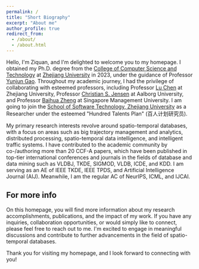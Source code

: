 ```yaml
---
permalink: /
title: "Short Biography"
excerpt: "About me"
author_profile: true
redirect_from: 
  - /about/
  - /about.html
---
```


Hello, I'm Ziquan, and I'm delighted to welcome you to my homepage. I obtained my Ph.D. degree from the [College of Computer Science and Technology](http://www.cs.zju.edu.cn/) at [Zhejiang University](https://www.zju.edu.cn/) in 2023, under the guidance of Professor [Yunjun Gao](https://person.zju.edu.cn/gaoyj_cn). Throughout my academic journey, I had the privilege of collaborating with esteemed professors, including Professor [Lu Chen](https://person.zju.edu.cn/en/luchen) at Zhejiang University, Professor [Christian S. Jensen](https://csj.cs.aau.dk/?page_id=37) at Aalborg University, and Professor [Baihua Zheng](http://www.mysmu.edu/faculty/bhzheng/) at Singapore Management University. I am going to join the [School of Software Technology, Zhejiang University](http://www.cst.zju.edu.cn/) as a Researcher under the esteemed "Hundred Talents Plan" (百人计划研究员).

My primary research interests revolve around spatio-temporal databases, with a focus on areas such as big trajectory management and analytics, distributed processing, spatio-temporal data intelligence, and intelligent traffic systems. I have contributed to the academic community by co-/authoring more than 20 CCF-A papers, which have been published in top-tier international conferences and journals in the fields of database and data mining such as VLDBJ, TKDE, SIGMOD, VLDB, ICDE, and KDD. I am serving as an AE of IEEE TKDE, IEEE TPDS, and Artificial Intelligence Journal (AIJ). Meanwhile, I am the regular AC of NeurIPS, ICML, and IJCAI.

<!-- During the past three years, I have been honored with several awards, including the Outstanding Ph.D. Graduates from Zhejiang Province in 2023, the National Scholarship in 2021 and 2022, the Most Academic Value Award at the Zhejiang University Doctoral Innovation Forum in 2022, and the World Champion of KDD Cup 2022 (more than 2,000 participating teams). Additionally, I'm proud to mention that some of my research outputs have been integrated into the products of well-known companies such as Alibaba, Huawei, and Hikvision. -->


For more info
------
On this homepage, you will find more information about my research accomplishments, publications, and the impact of my work. If you have any inquiries, collaboration opportunities, or would simply like to connect, please feel free to reach out to me. I'm excited to engage in meaningful discussions and contribute to further advancements in the field of spatio-temporal databases.

Thank you for visiting my homepage, and I look forward to connecting with you!
